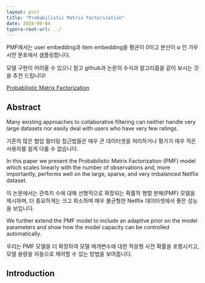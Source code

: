 ```yaml
---
layout: post
title: "Probabilistic Matrix Factorization"
date: 2024-09-04
typora-root-url: ../
---
```


PMF에서는 user embedding과 item embedding을 평균이 0이고 분산이 α 인
가우시안 분포에서 샘플링합니다.

모델 구현이 어려울 수 있으니 참고 github과 논문의 수식과 알고리즘을 같이 보시는 것을 추천 드립니다!

[Probabilistic Matrix Factorization](https://proceedings.neurips.cc/paper_files/paper/2007/file/d7322ed717dedf1eb4e6e52a37ea7bcd-Paper.pdf)

##  Abstract

Many existing approaches to collaborative filtering can neither handle very large datasets nor easily deal with users who have very few ratings.

기존의 많은 협업 필터링 접근법들은 매우 큰 데이터셋을 처리하거나 평가가 매우 적은 사용자를 쉽게 다룰 수 없습니다.

In this paper we present the Probabilistic Matrix Factorization (PMF) model which scales linearly with the number of observations and, more importantly, performs well on the large, sparse, and very imbalanced Netflix dataset.

이 논문에서는 관측치 수에 대해 선형적으로 확장되는 확률적 행렬 분해(PMF) 모델을 제시하며, 더 중요하게는 크고 희소하며 매우 불균형한 Netflix 데이터셋에서 좋은 성능을 보입니다.

We further extend the PMF model to include an adaptive prior on the model parameters and show how the model capacity can be controlled automatically.

우리는 PMF 모델을 더 확장하여 모델 매개변수에 대한 적응형 사전 확률을 포함시키고, 모델 용량을 자동으로 제어할 수 있는 방법을 보여줍니다.

## Introduction

































